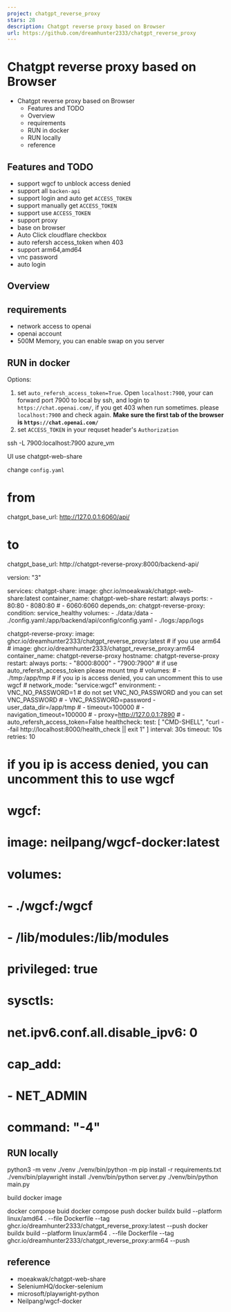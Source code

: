 ```yaml
---
project: chatgpt_reverse_proxy
stars: 28
description: Chatgpt reverse proxy based on Browser
url: https://github.com/dreamhunter2333/chatgpt_reverse_proxy
---
```


Chatgpt reverse proxy based on Browser
======================================

-   Chatgpt reverse proxy based on Browser
    -   Features and TODO
    -   Overview
    -   requirements
    -   RUN in docker
    -   RUN locally
    -   reference

Features and TODO
-----------------

-   support wgcf to unblock access denied
-   support all `backen-api`
-   support login and auto get `ACCESS_TOKEN`
-   support manually get `ACCESS_TOKEN`
-   support use `ACCESS_TOKEN`
-   support proxy
-   base on browser
-   Auto Click cloudflare checkbox
-   auto refersh access\_token when 403
-   support arm64,amd64
-   vnc password
-   auto login

Overview
--------

requirements
------------

-   network access to openai
-   openai account
-   500M Memory, you can enable swap on you server

RUN in docker
-------------

Options:

1.  set `auto_refersh_access_token=True`. Open `localhost:7900`, your can forward port 7900 to local by ssh, and login to `https://chat.openai.com/`, if you get 403 when run sometimes. please `localhost:7900` and check again. **Make sure the first tab of the browser is `https://chat.openai.com/`**
2.  set `ACCESS_TOKEN` in your requset header's `Authorization`

ssh -L 7900:localhost:7900  azure\_vm

UI use chatgpt-web-share

change `config.yaml`

# from
chatgpt\_base\_url: http://127.0.0.1:6060/api/
# to
chatgpt\_base\_url: http://chatgpt-reverse-proxy:8000/backend-api/

version: "3"

services:
  chatgpt-share:
    image: ghcr.io/moeakwak/chatgpt-web-share:latest
    container\_name: chatgpt-web-share
    restart: always
    ports:
      - 80:80
      - 8080:80
      # - 6060:6060
    depends\_on:
      chatgpt-reverse-proxy:
        condition: service\_healthy
    volumes:
      - ./data:/data
      - ./config.yaml:/app/backend/api/config/config.yaml
      - ./logs:/app/logs

  chatgpt-reverse-proxy:
    image: ghcr.io/dreamhunter2333/chatgpt\_reverse\_proxy:latest
    # if you use arm64
    # image: ghcr.io/dreamhunter2333/chatgpt\_reverse\_proxy:arm64
    container\_name: chatgpt-reverse-proxy
    hostname: chatgpt-reverse-proxy
    restart: always
    ports:
      - "8000:8000"
      - "7900:7900"
    # if use auto\_refersh\_access\_token please mount tmp
    # volumes:
    #   - ./tmp:/app/tmp
    # if you ip is access denied, you can uncomment this to use wgcf
    # network\_mode: "service:wgcf"
    environment:
      - VNC\_NO\_PASSWORD=1
      # do not set VNC\_NO\_PASSWORD and you can set VNC\_PASSWORD
      # - VNC\_PASSWORD=password
      - user\_data\_dir=/app/tmp
      # - timeout=100000
      # - navigation\_timeout=100000
      # - proxy=http://127.0.0.1:7890
      # - auto\_refersh\_access\_token=False
    healthcheck:
      test:
        \[
          "CMD-SHELL",
          "curl --fail http://localhost:8000/health\_check || exit 1"
        \]
      interval: 30s
      timeout: 10s
      retries: 10

  # if you ip is access denied, you can uncomment this to use wgcf
  # wgcf:
  #   image: neilpang/wgcf-docker:latest
  #   volumes:
  #     - ./wgcf:/wgcf
  #     - /lib/modules:/lib/modules
  #   privileged: true
  #   sysctls:
  #     net.ipv6.conf.all.disable\_ipv6: 0
  #   cap\_add:
  #     - NET\_ADMIN
  #   command: "-4"

RUN locally
-----------

python3 -m venv ./venv
./venv/bin/python -m pip install -r requirements.txt
./venv/bin/playwright install
./venv/bin/python server.py
./venv/bin/python main.py

build docker image

docker compose buid
docker compose push
docker buildx build --platform linux/amd64 . --file Dockerfile --tag ghcr.io/dreamhunter2333/chatgpt\_reverse\_proxy:latest --push
docker buildx build --platform linux/arm64 . --file Dockerfile --tag ghcr.io/dreamhunter2333/chatgpt\_reverse\_proxy:arm64 --push

reference
---------

-   moeakwak/chatgpt-web-share
-   SeleniumHQ/docker-selenium
-   microsoft/playwright-python
-   Neilpang/wgcf-docker

